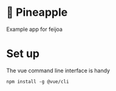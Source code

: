 # 🍍 Pineapple
Example app for feijoa

# Set up

The vue command line interface is handy
```
npm install -g @vue/cli
```
